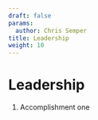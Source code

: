 ```yaml
---
draft: false
params:
  author: Chris Semper 
title: Leadership 
weight: 10
---
```


# Leadership

1. Accomplishment one